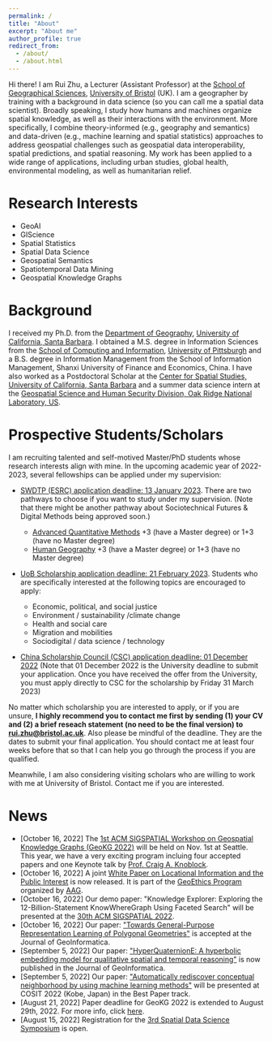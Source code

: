 ```yaml
---
permalink: /
title: "About"
excerpt: "About me"
author_profile: true
redirect_from: 
  - /about/
  - /about.html
---
```


Hi there! I am Rui Zhu, a Lecturer (Assistant Professor) at the [School of Geographical Sciences](https://www.bristol.ac.uk/geography/), [University of Bristol](https://www.bristol.ac.uk/) (UK). I am a geographer by training with a background in data science (so you can call me a spatial data scientist). Broadly speaking, I study how humans and machines organize spatial knowledge, as well as their interactions with the environment. More specifically, I combine theory-informed (e.g., geography and semantics) and data-driven (e.g., machine learning and spatial statistics) approaches to address geospatial challenges such as geospatial data interoperability, spatial predictions, and spatial reasoning. My work has been applied to a wide range of applications, including urban studies, global health, environmental modeling, as well as humanitarian relief.

Research Interests
======
* GeoAI 
* GIScience
* Spatial Statistics
* Spatial Data Science
* Geospatial Semantics 
* Spatiotemporal Data Mining 
* Geospatial Knowledge Graphs


Background 
======
I received my Ph.D. from the [Department of Geography](https://www.geog.ucsb.edu/), [University of California, Santa Barbara](https://www.ucsb.edu/). I obtained a M.S. degree in Information Sciences from the [School of Computing and Information](https://www.sci.pitt.edu/), [University of Pittsburgh](https://www.pitt.edu/) and a B.S. degree in Information Management from the School of Information Management, Shanxi University of Finance and Economics, China. I have also worked as a Postdoctoral Scholar at the [Center for Spatial Studies, University of California, Santa Barbara](https://spatial.ucsb.edu/) and a summer data science intern at the [Geospatial Science and Human Security Division, Oak Ridge National Laboratory, US](https://www.ornl.gov/gshsd). 

<span>Prospective Students/Scholars</span>
======
I am recruiting talented and self-motived Master/PhD students whose research interests align with mine. In the upcoming academic year of 2022-2023, several fellowships can be applied under my supervision: 

* [SWDTP (ESRC) application deadline: 13 January 2023](http://www.bristol.ac.uk/fssl/swdtp/apply/). There are two pathways to choose if you want to study under my supervision. (Note that there might be another pathway about Sociotechnical Futures & Digital Methods being approved soon.)
	* [Advanced Quantitative Methods](https://www.swdtp.ac.uk/prospective-students-and-fellows/aqm/) +3 (have a Master degree) or 1+3 (have no Master degree)
	* [Human Geography](http://www.bristol.ac.uk/study/postgraduate/2023/ssl/phd-geographical-sciences-human-geography/) +3 (have a Master degree) or 1+3 (have no Master degree)
	
* [UoB Scholarship application deadline: 21 February 2023](https://www.bristol.ac.uk/geography/courses/postgraduate/scholarships/#UOBHG). Students who are specifically interested at the following topics are encouraged to apply: 
	* Economic, political, and social justice
	* Environment / sustainability /climate change
	* Health and social care
	* Migration and mobilities
	* Sociodigital / data science / technology
* [China Scholarship Council (CSC) application deadline: 01 December 2022](http://www.bristol.ac.uk/students/support/finances/scholarships/china-scholarship-council/) (Note that 01 December 2022 is the University deadline to submit your application. Once you have received the offer from the University, you must apply directly to CSC for the scholarship by Friday 31 March 2023)

No matter which scholarship you are interested to apply, or if you are unsure, **I highly recommend you to contact me first by sending (1) your CV and (2) a brief reseach statement (no need to be the final version) to rui.zhu@bristol.ac.uk**. Also please be mindful of the deadline. They are the dates to submit your final application. You should contact me at least four weeks before that so that I can help you go through the process if you are qualified. 

Meanwhile, I am also considering visiting scholars who are willing to work with me at University of Bristol. Contact me if you are interested. 


<span>News</span>
======
* [October 16, 2022] The [1st ACM SIGSPATIAL Workshop on Geospatial Knowledge Graphs (GeoKG 2022)](https://geokg-sigspatial.github.io/geokg2022/) will be held on Nov. 1st at Seattle. This year, we have a very exciting program incluing four accepted papers and one Keynote talk by [Prof. Craig A. Knoblock](https://viterbi.usc.edu/directory/faculty/Knoblock/Craig). 
* [October 16, 2022] A joint [White Paper on Locational Information and the Public Interest](https://www.aag.org/wp-content/uploads/1900/09/2022-White-Paper-on-Locational-Information-and-the-Public-Interest.pdf) is now released. It is part of the [GeoEthics Program](https://www.aag.org/program/locational-information-and-the-public-interest/) organized by [AAG](https://www.aag.org/). 
* [October 16, 2022] Our demo paper: "Knowledge Explorer: Exploring the 12-Billion-Statement KnowWhereGraph Using Faceted Search" will be presented at the [30th ACM SIGSPATIAL 2022](https://sigspatial2022.sigspatial.org/).
* [October 16, 2022] Our paper: ["Towards General-Purpose Representation Learning of Polygonal Geometries"](https://arxiv.org/abs/2209.15458) is accepted at the Journal of GeoInformatica.
* [September 5, 2022] Our paper: ["HyperQuaternionE: A hyperbolic embedding model for qualitative spatial and temporal reasoning"](https://trebuchet.public.springernature.app/get_content/9132402a-dde0-44c5-ab56-5f5f04978150) is now published in the Journal of GeoInformatica.
* [September 5, 2022] Our paper: ["Automatically rediscover conceptual neighborhood 
by using machine learning methods"](https://drops.dagstuhl.de/opus/volltexte/2022/16888/pdf/LIPIcs-COSIT-2022-3.pdf) will be presented at COSIT 2022 (Kobe, Japan) in the Best Paper track.
* [August 21, 2022] Paper deadline for GeoKG 2022 is extended to August 29th, 2022. For more info, click [here](https://geokg-sigspatial.github.io/geokg2022/). 
* [August 15, 2022] Registration for the [3rd Spatial Data Science Symposium](https://sdss2022.spatial-data-science.net/) is open. 


<!-- Site-wide configuration
------
The main configuration file for the site is in the base directory in [_config.yml](https://github.com/academicpages/academicpages.github.io/blob/master/_config.yml), which defines the content in the sidebars and other site-wide features. You will need to replace the default variables with ones about yourself and your site's github repository. The configuration file for the top menu is in [_data/navigation.yml](https://github.com/academicpages/academicpages.github.io/blob/master/_data/navigation.yml). For example, if you don't have a portfolio or blog posts, you can remove those items from that navigation.yml file to remove them from the header. 

Create content & metadata
------
For site content, there is one markdown file for each type of content, which are stored in directories like _publications, _talks, _posts, _teaching, or _pages. For example, each talk is a markdown file in the [_talks directory](https://github.com/academicpages/academicpages.github.io/tree/master/_talks). At the top of each markdown file is structured data in YAML about the talk, which the theme will parse to do lots of cool stuff. The same structured data about a talk is used to generate the list of talks on the [Talks page](https://academicpages.github.io/talks), each [individual page](https://academicpages.github.io/talks/2012-03-01-talk-1) for specific talks, the talks section for the [CV page](https://academicpages.github.io/cv), and the [map of places you've given a talk](https://academicpages.github.io/talkmap.html) (if you run this [python file](https://github.com/academicpages/academicpages.github.io/blob/master/talkmap.py) or [Jupyter notebook](https://github.com/academicpages/academicpages.github.io/blob/master/talkmap.ipynb), which creates the HTML for the map based on the contents of the _talks directory).

**Markdown generator**

I have also created [a set of Jupyter notebooks](https://github.com/academicpages/academicpages.github.io/tree/master/markdown_generator
) that converts a CSV containing structured data about talks or presentations into individual markdown files that will be properly formatted for the academicpages template. The sample CSVs in that directory are the ones I used to create my own personal website at stuartgeiger.com. My usual workflow is that I keep a spreadsheet of my publications and talks, then run the code in these notebooks to generate the markdown files, then commit and push them to the GitHub repository.

How to edit your site's GitHub repository
------
Many people use a git client to create files on their local computer and then push them to GitHub's servers. If you are not familiar with git, you can directly edit these configuration and markdown files directly in the github.com interface. Navigate to a file (like [this one](https://github.com/academicpages/academicpages.github.io/blob/master/_talks/2012-03-01-talk-1.md) and click the pencil icon in the top right of the content preview (to the right of the "Raw | Blame | History" buttons). You can delete a file by clicking the trashcan icon to the right of the pencil icon. You can also create new files or upload files by navigating to a directory and clicking the "Create new file" or "Upload files" buttons. 

Example: editing a markdown file for a talk
![Editing a markdown file for a talk](/images/editing-talk.png)

For more info
------
More info about configuring academicpages can be found in [the guide](https://academicpages.github.io/markdown/). The [guides for the Minimal Mistakes theme](https://mmistakes.github.io/minimal-mistakes/docs/configuration/) (which this theme was forked from) might also be helpful. -->
